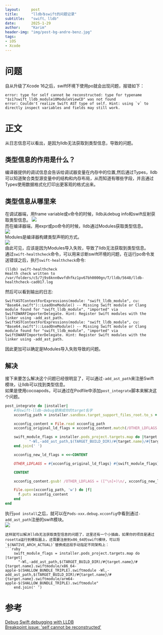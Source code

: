 ```yaml
---
layout:     post
title:      "lldb与swift的问题记录"
subtitle:   "swift、lldb"
date:       2025-1-29
author:     "Karim"
header-img: "img/post-bg-andre-benz.jpg"
tags:
- iOS
- Xcode
---
```


# 问题  
自从升级了Xcode 16之后，swift环境下使用po就会出现问题，报错如下：
```shell
error: type for self cannot be reconstructed: type for typename "$s17swift_lldb_module10ModuleViewCD" was not found
error: Couldn't realize Swift AST type of self. Hint: using `v` to directly inspect variables and fields may still work.
```

# 正文  
从日志信息可以看出，是因为lldb无法获取到类型信息，导致的问题。  

## 类型信息的作用是什么？
编译器提供的调试信息会告诉给调试器变量在内存中的位置,然后通过Types，lldb可以知道聚合类型源变量中的结构和内存布局，从而知道有哪些字段，并且通过Types使用数据格式化打印出更客观的格式出来。

## 类型信息从哪里来
在调试器端，用frame variable或v命令的时候，lldb从debug info和swift反射获取类型信息。
![](https://www.foolishtalk.org/cloud/swift_lldb002.jpeg)  
而在编译器端，用expr或po命令的时候，lldb通过Modules获取类型信息。  
![](https://www.foolishtalk.org/cloud/swift_lldb003.jpeg)  
Modules是编译器构建类型声明的方式。   
![](https://www.foolishtalk.org/cloud/swift_lldb001.jpeg)  
由此可见，应该是因为Modules导入失败，导致了lldb无法获取到类型信息。  
通过`swift-healthcheck`命令，可以用来诊断swift环境的问题，在运行po命令发送错误之后，执行`swift-healthcheck`命令:  
```shell
(lldb) swift-healthcheck
Health check written to /var/folders/c5/7j9s6knn0wvfdhfkz1pv67bh0000gn/T/lldb/5648/lldb-healthcheck-cad017.log
```
然后可以看到输出的日志:
```shell
SwiftASTContextForExpressions(module: "swift_lldb_module", cu: "Base64.swift")::LoadOneModule() -- Missing Swift module or Clang module found for "swift_lldb_module", "imported" via SwiftDWARFImporterDelegate. Hint: Register Swift modules with the linker using -add_ast_path.
SwiftASTContextForExpressions(module: "swift_lldb_module", cu: "Base64.swift")::LoadOneModule() -- Missing Swift module or Clang module found for "swift_lldb_module", "imported" via SwiftDWARFImporterDelegate. Hint: Register Swift modules with the linker using -add_ast_path.
```  
因此更加可以确定是Modules导入失败导致的问题。  


## 解决  
接下来要怎么解决这个问题已经很明显了，可以通过`-add_ast_path`来注册Swift模块，让lldb可以找到类型信息。  
如果是使用cocoapods，可以通过在Podfile中添加`post_integrate`脚本来解决这个问题。  
```ruby
post_integrate do |installer|
    #将swift-lldb-debug替换成你的target名字
    xcconfig_path = installer.sandbox.target_support_files_root.to_s + '/Pods-swift-lldb-debug/Pods-swift-lldb-debug.debug.xcconfig'

    xcconfig_content = File.read xcconfig_path
    xcconfig_original_ld_flags = xcconfig_content.match(/OTHER_LDFLAGS = ([^\n]+)\n/)[1]

    swift_module_flags = installer.pods_project.targets.map do |target|
           "-Wl,-add_ast_path,$(TARGET_BUILD_DIR)/#{target.name}/#{target.name}.swiftmodule/$(NATIVE_ARCH_ACTUAL)-apple-$(SHALLOW_BUNDLE_TRIPLE).swiftmodule"
    end.join(' ')

    xcconfig_new_ld_flags = <<~CONTENT

    OTHER_LDFLAGS = #{xcconfig_original_ld_flags} #{swift_module_flags}

    CONTENT

    xcconfig_content.gsub! /OTHER_LDFLAGS = ([^\n]+)\n/, xcconfig_new_ld_flags

    File.open(xcconfig_path, 'w') do |f|
      f.puts xcconfig_content
    end
end
```  
执行`pod install`之后，就可以在`Pods-xxx.debug.xcconfig`中看到通过`-add_ast_path`注册的swift模块。  
![](https://www.foolishtalk.org/cloud/swift_lldb004.png)  

```shell
这样就可以解决lldb无法获取类型信息的问题了，这里还有一个小插曲，如果你的项目是通过rosetta运行到模拟器上，还需要注册到x86_64的swift模块，可以将`$(NATIVE_ARCH_ACTUAL)`替换成这段手动指定不同架构上：  
```ruby
    swift_module_flags = installer.pods_project.targets.map do |target|      
      "-Wl,-add_ast_path,$(TARGET_BUILD_DIR)/#{target.name}/#{target.name}.swiftmodule/x86_64-apple-$(SHALLOW_BUNDLE_TRIPLE).swiftmodule -Wl,-add_ast_path,$(TARGET_BUILD_DIR)/#{target.name}/#{target.name}.swiftmodule/arm64-apple-$(SHALLOW_BUNDLE_TRIPLE).swiftmodule"
    end.join(' ')
```  




# 参考  
[Debug Swift debugging with LLDB](https://developer.apple.com/videos/play/wwdc2022/110370/)  
[Breakpoint issue: 'self cannot be reconstructed'](https://developer.apple.com/forums/thread/767051)